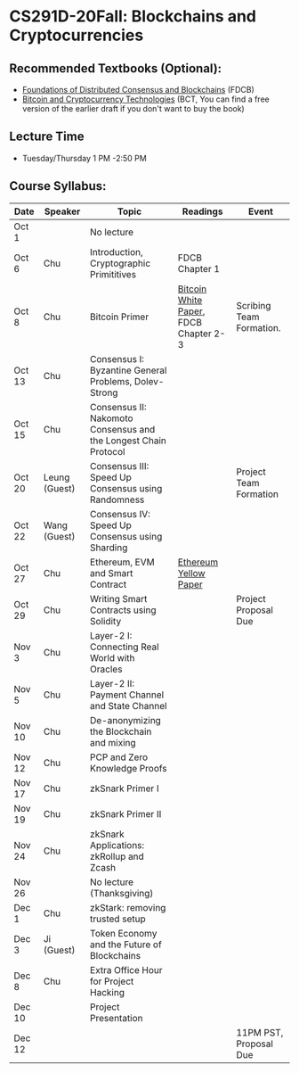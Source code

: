 # CS291D-20Fall: Blockchains and Cryptocurrencies 

## Recommended Textbooks (Optional):
- [Foundations of Distributed Consensus and Blockchains](http://elaineshi.com/docs/blockchain-book.pdf) (FDCB)
- [Bitcoin and Cryptocurrency Technologies](http://bitcoinbook.cs.princeton.edu/) (BCT, You can find a free version of the earlier draft if you don't want to buy the book)

## Lecture Time
- Tuesday/Thursday 1 PM -2:50 PM

## Course Syllabus:

|  Date   | Speaker | Topic          | Readings            |   Event  | 
|---------|---------|----------------|---------------------|----------|  
| Oct 1   |         |No lecture  |                     |          |
| Oct 6   | Chu     |Introduction, Cryptographic Primititives  | FDCB Chapter 1 |       |
| Oct 8   | Chu     |Bitcoin Primer  |  [Bitcoin White Paper](https://bitcoin.org/bitcoin.pdf), FDCB Chapter 2-3 | Scribing Team Formation.  | 
| Oct 13  | Chu     |Consensus I: Byzantine General Problems, Dolev-Strong |     |      |
| Oct 15  | Chu     |Consensus II: Nakomoto Consensus and the Longest Chain Protocol |   |     | 
| Oct 20  | Leung (Guest) |Consensus III: Speed Up Consensus using Randomness |   | Project Team Formation     |
| Oct 22  | Wang (Guest)   |Consensus IV: Speed Up Consensus using Sharding |   |      | 
| Oct 27  | Chu     |Ethereum, EVM and Smart Contract | [Ethereum Yellow Paper]()  |      |       ｜
| Oct 29  | Chu     |Writing Smart Contracts using Solidity  |        | Project Proposal Due  |
| Nov 3   | Chu     |Layer-2 I: Connecting Real World with Oracles     |      |      |
| Nov 5   | Chu     |Layer-2 II: Payment Channel and State Channel  |      |      |
| Nov 10  | Chu     |De-anonymizing the Blockchain and mixing |     |       |
| Nov 12  | Chu     |PCP and Zero Knowledge Proofs |      |       |
| Nov 17  | Chu     |zkSnark Primer I  |       |    | 
| Nov 19  | Chu     |zkSnark Primer II      |       |       |
| Nov 24  | Chu     |zkSnark Applications: zkRollup and Zcash      |       |       |      
| Nov 26  |         | No lecture (Thanksgiving) |     |     | 
| Dec 1   | Chu     |zkStark: removing trusted setup |     |      |  
| Dec 3   | Ji (Guest) |Token Economy and the Future of Blockchains |     |      |
| Dec 8   | Chu     | Extra Office Hour for Project Hacking |    |      |
| Dec 10  |         | Project Presentation |          |          |
| Dec 12  |         |                    |                | 11PM PST, Proposal Due |
